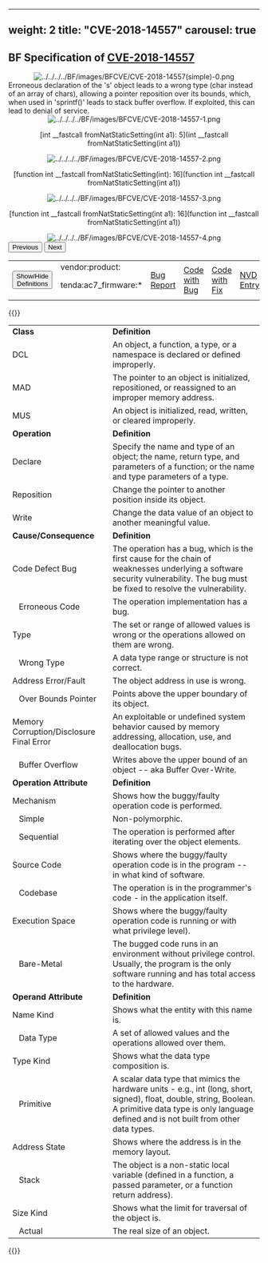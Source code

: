 
---
weight: 2
title: "CVE-2018-14557"
carousel: true
---
## BF Specification of [CVE-2018-14557](https://cve.mitre.org/cgi-bin/cvename.cgi?name=CVE-2018-14557) 

<div>
<div class="row">
<div class="col-5">
<div>
<div style="text-align:center">
<img src="../../../../BF/images/BFCVE/CVE-2018-14557(simple)-0.png" alt="../../../../BF/images/BFCVE/CVE-2018-14557(simple)-0.png" usemap="#image-map"/>
</div>
</div>

</div>
<div class="col">
<div class="row">
<div >
Erroneous declaration of the 's' object leads to a wrong type (char instead of an array of chars), allowing a pointer reposition over its bounds, which, when used in 'sprintf()' leads to stack buffer overflow. If exploited, this can lead to denial of service.
</div>
</div>

<div class ="row">
<div>
<div id="carouselControls" class="carousel slide" data-interval="false" data-wrap="false">
<div class="carousel-inner">

<div class="carousel-item active" style="text-align:center">
				
<img src="../../../../BF/images/BFCVE/CVE-2018-14557-1.png" alt="../../../../BF/images/BFCVE/CVE-2018-14557-1.png" usemap="#image-map"/>


<td>

[int __fastcall fromNatStaticSetting(int a1): 5](int __fastcall fromNatStaticSetting(int a1))
</td>
		
</div>
			
<div class="carousel-item" style="text-align:center">
				
<img src="../../../../BF/images/BFCVE/CVE-2018-14557-2.png" alt="../../../../BF/images/BFCVE/CVE-2018-14557-2.png" usemap="#image-map"/>


<td>

[function int __fastcall fromNatStaticSetting(int): 16](function int __fastcall fromNatStaticSetting(int a1))
</td>
		
</div>
			
<div class="carousel-item" style="text-align:center">
				
<img src="../../../../BF/images/BFCVE/CVE-2018-14557-3.png" alt="../../../../BF/images/BFCVE/CVE-2018-14557-3.png" usemap="#image-map"/>


<td>

[function int __fastcall fromNatStaticSetting(int a1): 16](function int __fastcall fromNatStaticSetting(int a1))
</td>
		
</div>
			
<div class="carousel-item" style="text-align:center">
				
<img src="../../../../BF/images/BFCVE/CVE-2018-14557-4.png" alt="../../../../BF/images/BFCVE/CVE-2018-14557-4.png" usemap="#image-map"/>


</div>
			
</div>
<button class="carousel-control-prev" type="button" data-bs-target="#carouselControls" data-bs-slide="prev">
<span class="carousel-control-prev-icon" aria-hidden="true"></span>
<span class="visually-hidden">Previous</span>
</button>
<button class="carousel-control-next" type="button" data-bs-target="#carouselControls" data-bs-slide="next">
<span class="carousel-control-next-icon" aria-hidden="true"></span>
<span class="visually-hidden">Next</span>
</button>
</div>
</div>
</div>
</div>
</div>
</div>

<table>
<tr>
<td>
<button class="btn btn-secondary" type="button" data-bs-toggle="collapse" data-bs-target="#collapseTable" aria-expanded="false" aria-controls="collapseTable">Show/Hide Definitions</button>
</td>
<td>vendor:product:

tenda:ac7_firmware:*</td><td>
[Bug Report](https://web.archive.org/web/20211209121729/https://github.com/zsjevilhex/iot/blob/master/route/tenda/tenda-03/Tenda.md)</td><td>
[Code with Bug](https://web.archive.org/web/20211209121729/https://github.com/zsjevilhex/iot/blob/master/route/tenda/tenda-03/Tenda.md)</td><td>
[Code with Fix]()</td><td>
[NVD Entry](https://nvd.nist.gov/vuln/detail/CVE-2018-14557)</td>
</tr>
</table>

{{<rawhtml>}}
<div class="collapse" id="collapseTable">
<table>
		<tr>
		<td>
				<strong>Class</strong>
			</td>
	<td>
				<strong>Definition</strong>
			</td>
	</tr>
	<tr>
		<td>DCL</td>
	<td>An object, a function, a type, or a namespace is declared or defined improperly.</td>
	</tr>
	<tr>
		<td>MAD</td>
	<td>The pointer to an object is initialized, repositioned, or reassigned to an improper memory address.</td>
	</tr>
	<tr>
		<td>MUS</td>
	<td>An object is initialized, read, written, or cleared improperly.</td>
	</tr>
	<tr>
		<td>
				<strong>Operation</strong>
			</td>
	<td>
				<strong>Definition</strong>
			</td>
	</tr>
	<tr>
		<td>Declare</td>
	<td>Specify the name and type of an object; the name, return type, and parameters of a function; or the name and type parameters of a type.</td>
	</tr>
	<tr>
		<td>Reposition</td>
	<td>Change the pointer to another position inside its object.</td>
	</tr>
	<tr>
		<td>Write</td>
	<td>Change the data value of an object to another meaningful value.</td>
	</tr>
	<tr>
		<td>
				<strong>Cause/Consequence</strong>
			</td>
	<td>
				<strong>Definition</strong>
			</td>
	</tr>
	<tr>
		<td>Code Defect Bug</td>
	<td>The operation has a bug, which is the first cause for the chain of weaknesses underlying a software security vulnerability. The bug must be fixed to resolve the vulnerability.</td>
	</tr>
	<tr>
		<td>   Erroneous Code</td>
	<td>The operation implementation has a bug.</td>
	</tr>
	<tr>
		<td>Type </td>
	<td>The set or range of allowed values is wrong or the operations allowed on them are wrong.</td>
	</tr>
	<tr>
		<td>   Wrong Type</td>
	<td>A data type range or structure is not correct.</td>
	</tr>
	<tr>
		<td>Address Error/Fault</td>
	<td>The object address in use is wrong.</td>
	</tr>
	<tr>
		<td>   Over Bounds Pointer</td>
	<td>Points above the upper boundary of its object.</td>
	</tr>
	<tr>
		<td>Memory Corruption/Disclosure Final Error</td>
	<td>An exploitable or undefined  system behavior caused by memory addressing, allocation, use, and deallocation bugs.</td>
	</tr>
	<tr>
		<td>   Buffer Overflow</td>
	<td>Writes above the upper bound of an object -- aka Buffer Over-Write.</td>
	</tr>
	<tr>
		<td>
				<strong>Operation Attribute</strong>
			</td>
	<td>
				<strong>Definition</strong>
			</td>
	</tr>
	<tr>
		<td>Mechanism</td>
	<td>Shows how the buggy/faulty operation code is performed.</td>
	</tr>
	<tr>
		<td>   Simple</td>
	<td>Non-polymorphic.</td>
	</tr>
	<tr>
		<td>   Sequential</td>
	<td>The operation is performed after iterating over the object elements.</td>
	</tr>
	<tr>
		<td>Source Code</td>
	<td>Shows where the buggy/faulty operation code is in the program -- in what kind of software.</td>
	</tr>
	<tr>
		<td>   Codebase</td>
	<td>The operation is in the programmer's code - in the application itself.</td>
	</tr>
	<tr>
		<td>Execution Space</td>
	<td>Shows where the buggy/faulty operation code is running or with what privilege level).</td>
	</tr>
	<tr>
		<td>   Bare-Metal</td>
	<td>The bugged code runs in an environment without privilege control. Usually, the program is the only software running and has total access to the hardware.</td>
	</tr>
	<tr>
		<td>
				<strong>Operand Attribute</strong>
			</td>
	<td>
				<strong>Definition</strong>
			</td>
	</tr>
	<tr>
		<td>Name Kind</td>
	<td>Shows what the entity with this name is.</td>
	</tr>
	<tr>
		<td>   Data Type</td>
	<td>A set of allowed values and the operations allowed over them.</td>
	</tr>
	<tr>
		<td>Type Kind</td>
	<td>Shows what the data type composition is.</td>
	</tr>
	<tr>
		<td>   Primitive</td>
	<td>A scalar data type that mimics the hardware units - e.g., int (long, short, signed), float, double, string, Boolean. A primitive data type is only language defined and is not built from other data types.</td>
	</tr>
	<tr>
		<td>Address State</td>
	<td>Shows where the address is in the memory layout.</td>
	</tr>
	<tr>
		<td>   Stack</td>
	<td>The object is a non-static local variable (defined in a function, a passed parameter, or a function return address).</td>
	</tr>
	<tr>
		<td>Size Kind</td>
	<td>Shows what the limit for traversal of the object is.</td>
	</tr>
	<tr>
		<td>   Actual</td>
	<td>The real size of an object.</td>
	</tr>
	
</table>
</div>
{{</rawhtml>}}
	